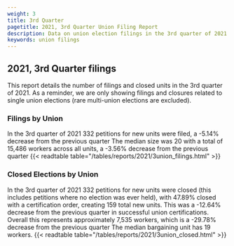 ```yaml
---
weight: 3
title: 3rd Quarter
pagetitle: 2021, 3rd Quarter Union Filing Report
description: Data on union election filings in the 3rd quarter of 2021
keywords: union filings
---
```


## 2021, 3rd Quarter filings

This report details the number of filings and closed units in the 3rd quarter of 2021. As a reminder, we are only showing filings and closures related to single union elections (rare multi-union elections are excluded).

### Filings by Union
In the 3rd quarter of 2021 332 petitions for new units were filed, a -5.14% decrease from the previous quarter The median size was 20 with a total of 15,486 workers across all units, a -3.56% decrease from the previous quarter
{{< readtable table="/tables/reports/2021/3union_filings.html" >}}

### Closed Elections by Union
In the 3rd quarter of 2021 332 petitions for new units were closed (this includes petitions where no election was ever held), with 47.89% closed with a certification order, creating 159 total new units. This was a -12.64% decrease from the previous quarter in successful union certifications. Overall this represents approximately 7,535 workers, which is a -29.78% decrease from the previous quarter The median bargaining unit has 19 workers.
{{< readtable table="/tables/reports/2021/3union_closed.html" >}}

